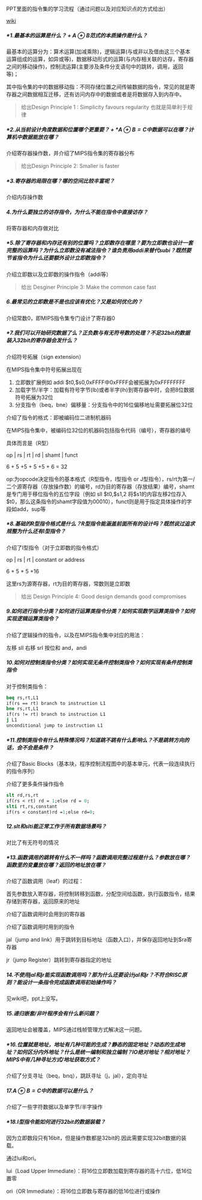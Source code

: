 PPT里面的指令集的学习流程（通过问题以及对应知识点的方式给出）

[wiki](https://chat.deepseek.com/a/chat/s/e5c4665d-8540-4346-b06d-1d9b472502a8)

##### *1.最基本的运算是什么？ +  $A\oplus B$范式的本质操作是什么？

最基本的运算分为：算术运算(加减乘除)，逻辑运算(与或非以及借由这三个基本运算组成的运算，如异或等)，数据移动形式的运算(与内存相关联的访存，寄存器之间的移动操作)，控制流运算(主要涉及条件分支语句中的跳转，调用，返回等)；

其中指令集的中的数据移动指：不同存储位置之间传输数据的指令，常见的就是寄存器之间数据相互迁移，还有访问内存中的数据或者是将数据存入到内存中。

> 给出Design Principle 1 : Simplicity favours regularity 也就是简单利于规律

##### *2.从当前设计角度数据和位置哪个更重要？ + *$A\oplus B= C$中数据可以在哪？计算机中数据能放在哪？

介绍寄存器操作数，并介绍了MIPS指令集的寄存器分布

> 给出Design Principle 2: Smaller is faster

##### *3.寄存器的局限在哪？哪的空间比较丰富呢？

介绍内存操作数

##### 4.为什么要独立的访存指令，为什么不能在指令中直接访存？

将寄存器和内存做对比

##### *5.除了寄存器和内存还有别的位置吗？立即数存在哪里？要为立即数也设计一套完整的运算吗？为什么立即数没有减法指令？谁负责用addi来替代subi？既然要节省指令为什么还要额外设计立即数指令？

介绍立即数以及立即数的操作指令（addi等）

> 给出 Desginer Principle 3: Make the common case fast

##### 6.最常见的立即数是不是也应该有优化？又是如何优化的？

介绍常数0，即MIPS指令集专门设计了寄存器0

##### *7.我们可以开始研究数据了么？正负数与有无符号数的处理？不足32bit的数据装入32bit的寄存器会发什么？

介绍符号拓展（sign extension）

在MIPS指令集中符号拓展出现在

1. 立即数扩展例如 addi \$t0,\$s0,0xFFFF中0xFFFF会被拓展为0xFFFFFFFF
2. 加载字节/半字：加载有符号字节(lb)或者半字(lh)到寄存器中时，会把8位数据符号拓展为32位
3. 分支指令（beq，bne）偏移量：分支指令中的16位偏移地址需要拓展位32位

介绍了指令的格式：即被编码位二进制机器码

在MIPS指令集中，被编码位32位的机器码包括指令代码（编号），寄存器的编号

具体而言是（R型）

op | rs | rt | rd | shamt | funct

6 + 5 +5 + 5 +5 + 6 = 32

op:为opcode决定指令的基本格式（R型指令，I型指令 or J型指令），rs/rt为第一/二个源寄存器（存放操作数）的编号，rd为目的寄存器（存放结果）编号，shamt是专门用于移位指令的五位字段（例如 sll \$t0,\$s1,2 将\$s1的内容左移2位存入\$t0，那么这条指令的shamt字段值为00010），funct则是用于指定具体操作的字段如add，sup等

##### *8.基础的R型指令格式是什么？R型指令能涵盖前面所有的设计吗？既然说过追求规整为什么还有I型指令？

介绍了I型指令（对于立即数的指令格式）

op | rs | rt | constant or address

6 + 5 + 5 +16

这里rs为源寄存器，rt为目的寄存器，常数则是立即数

> 给出 Design Principle 4: Good design demands good compromises 

##### 9.如何进行指令分类？如何进行运算类指令分类？如何实现数学运算类指令？如何实现逻辑运算类指令？

介绍了逻辑操作的指令，以及在MIPS指令集中对应的用法：

左移  sll 右移 srl 按位和 and，andi 

##### 10.如何对控制类指令分类？如何实现无条件控制类指令？如何实现有条件控制类指令

对于控制类指令：

```mips
beq rs,rt,L1
if(rs == rt) branch to instruction L1
bne rs,rt,L1
if(rs != rt) branch to instruction L1
j L1
unconditional jump to instruction L1
```

##### *11.控制类指令有什么特殊情况吗？知道跳不跳有什么影响么？不是跳转方向的话，会不会是条件？

介绍了Basic Blocks（基本块，程序控制流程图中的基本单元，代表一段连续执行的指令序列）

介绍了更多条件操作指令

```mips
slt rd,rs,rt
if(rs < rt) rd = 1;else rd = 0;
slti rt,rs,constant
if(rs < constant)rd =1;else rd=0;
```

##### 12.slt和slti能正常工作于所有数据场景吗？

对比了有无符号的情况

##### *13.函数调用的跳转有什么不一样吗？函数调用完整过程是什么？参数放在哪？函数里的变量放在哪？返回的地址放在哪？

介绍了函数调用（leaf）的过程：

首先参数放入寄存器，将控制转移到函数，分配空间给函数，执行函数指令，结果存储到寄存器，返回原来的地址

介绍了函数调用时会用到的寄存器

介绍了函数调用时用到的指令

jal（jump and link）用于跳转到目标地址（函数入口），并保存返回地址到\$ra寄存器

jr（jump Register）跳转到寄存器指定的地址

##### 14.不使用jal和jr能实现函数调用吗？那为什么还要设计jal和jr？不符合RISC原则？能设计一条指令完成函数调用初始操作吗？

见wiki吧，ppt上没写。

##### 15.递归嵌套/非叶程序会有什么新问题？

返回地址会被覆盖，MIPS通过栈帧管理方式解决这一问题。

##### *16.位置就是地址，地址有几种可能的生成？静态的固定地址？动态的生成地址？如何区分内外地址？什么是统一编制和独立编制？IO绝对地址？相对地址？MIPS中有几种寻址方式/地址获取方式？

介绍了分支寻址（beq，bnq），跳跃寻址（j，jal），定向寻址

##### 17.$A\oplus B = C$中的数据可以是什么？

介绍了一些字符数据以及单字节/半字操作

##### *18.I型指令能如何进行32bit的数据装载？

因为立即数段只有16bit，但是操作数都是32bit的.因此需要实现32bit数据的装载。

通过lui和ori。

lui（Load Upper Immediate）：将16位立即数加载到寄存器的高十六位，低16位置零

ori（OR Immediate）：将16位立即数与寄存器的低16位进行或操作

